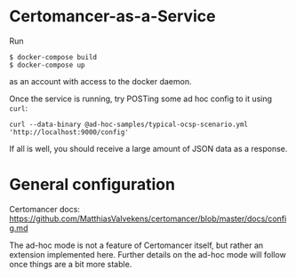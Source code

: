 # Certomancer-as-a-Service


Run

```
$ docker-compose build
$ docker-compose up
```

as an account with access to the docker daemon.


Once the service is running, try POSTing some ad hoc config to it using `curl`:

```
curl --data-binary @ad-hoc-samples/typical-ocsp-scenario.yml 'http://localhost:9000/config' 
```

If all is well, you should receive a large amount of JSON data as a response.


# General configuration

Certomancer docs: https://github.com/MatthiasValvekens/certomancer/blob/master/docs/config.md

The ad-hoc mode is not a feature of Certomancer itself, but rather an extension implemented here. Further details on the ad-hoc mode will follow once things are a bit more stable.

